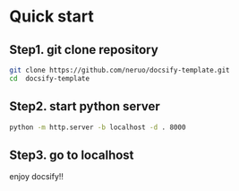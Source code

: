# Quick start

## Step1. git clone repository

```bash
git clone https://github.com/neruo/docsify-template.git
cd  docsify-template
```

## Step2. start python server

```bash
python -m http.server -b localhost -d . 8000
```

## Step3. go to localhost

enjoy docsify!!
